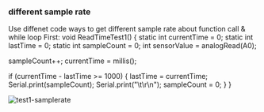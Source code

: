 ### different sample rate
Use diffenet code ways to get different sample rate about function call & while loop
First:
void ReadTimeTest1()
{
  static int currentTime = 0;
  static int lastTime = 0;
  static int sampleCount = 0;
  int sensorValue = analogRead(A0);
  
  sampleCount++;
  currentTime = millis();
  
  if (currentTime - lastTime >= 1000)
  {
    lastTime = currentTime;
    Serial.print(sampleCount);
    Serial.print("\t\r\n");
    sampleCount = 0;
  }
}

![test1-samplerate](https://cloud.githubusercontent.com/assets/7093141/24867102/be195452-1e3e-11e7-84fe-7849c063d0d4.jpg)
